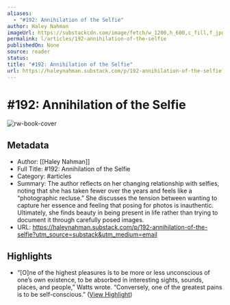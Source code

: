 ```yaml
---
aliases:
  - "#192: Annihilation of the Selfie"
author: Haley Nahman
imageUrl: https://substackcdn.com/image/fetch/w_1200,h_600,c_fill,f_jpg,q_auto:good,fl_progressive:steep,g_auto/https%3A%2F%2Fsubstack-post-media.s3.amazonaws.com%2Fpublic%2Fimages%2F0e6d8c5c-5baf-4767-9f53-52ec4348caea_1600x1600.png
permalink: l/articles/192-annihilation-of-the-selfie
publishedOn: None
source: reader
status: 
title: "#192: Annihilation of the Selfie"
url: https://haleynahman.substack.com/p/192-annihilation-of-the-selfie?utm_source=substack&utm_medium=email
---
```

# #192: Annihilation of the Selfie

![rw-book-cover](https://substackcdn.com/image/fetch/w_1200,h_600,c_fill,f_jpg,q_auto:good,fl_progressive:steep,g_auto/https%3A%2F%2Fsubstack-post-media.s3.amazonaws.com%2Fpublic%2Fimages%2F0e6d8c5c-5baf-4767-9f53-52ec4348caea_1600x1600.png)

## Metadata

- Author: [[Haley Nahman]]
- Full Title: #192: Annihilation of the Selfie
- Category: #articles
- Summary: The author reflects on her changing relationship with selfies, noting that she has taken fewer over the years and feels like a “photographic recluse.” She discusses the tension between wanting to capture her essence and feeling that posing for photos is inauthentic. Ultimately, she finds beauty in being present in life rather than trying to document it through carefully posed images.
- URL: https://haleynahman.substack.com/p/192-annihilation-of-the-selfie?utm_source=substack&utm_medium=email

## Highlights

- “[O]ne of the highest pleasures is to be more or less unconscious of one’s own existence, to be absorbed in interesting sights, sounds, places, and people,” Watts wrote. “Conversely, one of the greatest pains is to be self-conscious.” ([View Highlight](https://read.readwise.io/read/01jdg16qsqydg2hvafq18nd8tt))
